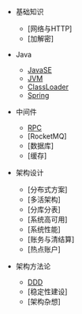 * 基础知识
    * [网络与HTTP]
    * [加解密]

* Java

    * [JavaSE](java/javase.md)
    * [JVM](java/jvm.md)
    * [ClassLoader](java/classloader.md)
    * [Spring](java/spring.md)

* 中间件

    * [RPC](middleware/rpc.md)
    * [RocketMQ]
    * [数据库]
    * [缓存]

* 架构设计

    * [分布式方案]
    * [多活架构]
    * [分库分表]
    * [系统高可用]
    * [系统性能]
    * [账务与清结算]
    * [热点账户]

* 架构方法论
    * [DDD](arch/arch_ddd.md)
    * [稳定性建设]
    * [架构杂想]